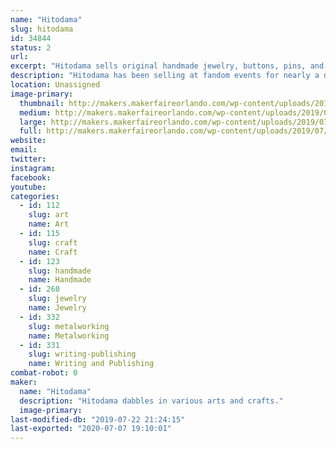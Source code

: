 ```yaml
---
name: "Hitodama"
slug: hitodama
id: 34844
status: 2
url: 
excerpt: "Hitodama sells original handmade jewelry, buttons, pins, and art."
description: "Hitodama has been selling at fandom events for nearly a decade. Their pins and accessories are original designs, including a line of enamel pins. Their art includes original works in several media, prints, and fanart. They will have a short story or two. They will hopefully be carrying a line of metal wands. The enclosed photo is from Lumi-con 2018."
location: Unassigned
image-primary:
  thumbnail: http://makers.makerfaireorlando.com/wp-content/uploads/2019/07/makerfaireexample-150x150.jpg
  medium: http://makers.makerfaireorlando.com/wp-content/uploads/2019/07/makerfaireexample-300x225.jpg
  large: http://makers.makerfaireorlando.com/wp-content/uploads/2019/07/makerfaireexample-1024x768.jpg
  full: http://makers.makerfaireorlando.com/wp-content/uploads/2019/07/makerfaireexample.jpg
website: 
email: 
twitter: 
instagram: 
facebook: 
youtube: 
categories:
  - id: 112
    slug: art
    name: Art
  - id: 115
    slug: craft
    name: Craft
  - id: 123
    slug: handmade
    name: Handmade
  - id: 260
    slug: jewelry
    name: Jewelry
  - id: 332
    slug: metalworking
    name: Metalworking
  - id: 331
    slug: writing-publishing
    name: Writing and Publishing
combat-robot: 0
maker:
  name: "Hitodama"
  description: "Hitodama dabbles in various arts and crafts."
  image-primary: 
last-modified-db: "2019-07-22 21:24:15"
last-exported: "2020-07-07 19:10:01"
---
```


